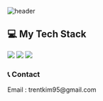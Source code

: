 ![header](https://capsule-render.vercel.app/api?type=cylinder&color=auto&fontColor=ffffff&animation=fadeIn&height=120&section=header&text=Hi!%20My%20name%20is%20Yechan%20&fontSize=50&desc=I%20am%20an%20iOS%20Developer&descSize=30&descAlignY=80)

## 💻 My Tech Stack

<a href><img src="https://img.shields.io/badge/iOS-E6E6E6?style=flat&logo=apple&logoColor=ffffff"/></a>
<a href><img src="https://img.shields.io/badge/Xcode-147EFB?style=flat&logo=xcode&logoColor=ffffff"/></a>
<a href><img src="https://img.shields.io/badge/Swift-F05138?style=flat&logo=swift&logoColor=ffffff"/></a>

<h3> 📞 Contact </h3>
<a>Email : trentkim95@gmail.com</a>





<!--
**iOS-Yetti/iOS-Yetti** is a ✨ _special_ ✨ repository because its `README.md` (this file) appears on your GitHub profile.
Here are some ideas to get you started:

- 🔭 I’m currently working on ...
- 🌱 I’m currently learning ...
- 👯 I’m looking to collaborate on ...
- 🤔 I’m looking for help with ...
- 💬 Ask me about ...
- 📫 How to reach me: ...
- 😄 Pronouns: ...
- ⚡ Fun fact: ...
-->
